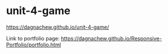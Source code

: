 # unit-4-game
https://dagnachew.github.io/unit-4-game/

Link to portfolio page: https://dagnachew.github.io/Responsive-Portfolio/portfolio.html
